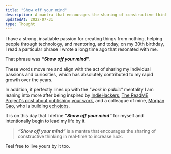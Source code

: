 ```yaml
---
title: "Show off your mind"
description: A mantra that encourages the sharing of constructive thinking in real-time to increase luck.
updatedAt: 2022-07-31
type: Thought
---
```


I have a strong, insatiable passion for creating things from nothing, helping people through technology, and mentoring, and today, on my 30th birthday, I read a particular phrase I wrote a long time ago that resonated with me.

That phrase was _**“Show off your mind”**_.

These words move me and align with the act of sharing my individual passions and curiosities, which has absolutely contributed to my rapid growth over the years. 

In addition, it perfectly lines up with the _"work in public"_ mentality I am leaning into more after being inspired by [IndieHackers](https://www.indiehackers.com/), [The ReadME Project's post about publishing your work](https://github.com/readme/guides/publishing-your-work), and a colleague of mine, [Morgan Gao](https://twitter.com/gaomengen), who is building [echojobs](https://echojobs.io).

It is on this day that I define _**“Show off your mind”**_ for myself and intentionally begin to lead my life by it.

> _**“Show off your mind”**_ is a mantra that encourages the sharing of constructive thinking in real-time to increase luck.

Feel free to live yours by it too.

